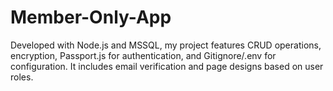# Member-Only-App
Developed with Node.js and MSSQL, my project features CRUD operations, encryption, Passport.js for authentication, and Gitignore/.env for configuration. It includes email verification and page designs based on user roles.
